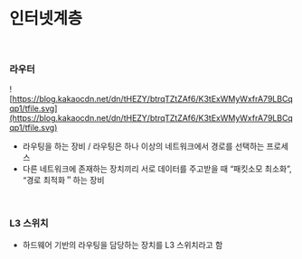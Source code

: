 # 인터넷계층

</br>

### 라우터

![https://blog.kakaocdn.net/dn/tHEZY/btrqTZtZAf6/K3tExWMyWxfrA79LBCqqp1/tfile.svg](https://blog.kakaocdn.net/dn/tHEZY/btrqTZtZAf6/K3tExWMyWxfrA79LBCqqp1/tfile.svg)

- 라우팅을 하는 장비 / 라우팅은 하나 이상의 네트워크에서 경로를 선택하는 프로세스
- 다른 네트워크에 존재하는 장치끼리 서로 데이터를 주고받을 때 “패킷소모 최소화”, “경로 최적화＂하는 장비

</br>

### L3 스위치

- 하드웨어 기반의 라우팅을 담당하는 장치를 L3 스위치라고 함
